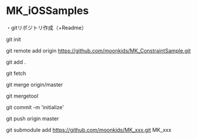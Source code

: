 MK_iOSSamples
=============
・gitリポジトリ作成（+Readme）

git init

git remote add origin https://github.com/moonkids/MK_ConstraintSample.git

git add .

git fetch

git merge origin/master

git mergetool

git commit -m 'initialize'

git push origin master

git  submodule  add https://github.com/moonkids/MK_xxx.git MK_xxx
